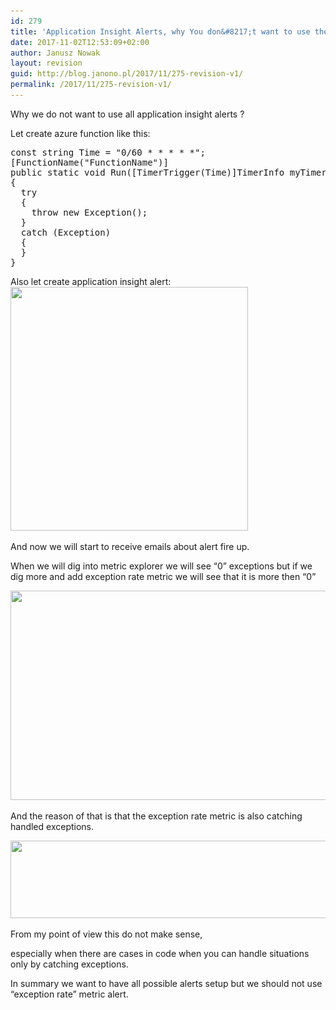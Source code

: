 ```yaml
---
id: 279
title: 'Application Insight Alerts, why You don&#8217;t want to use them in some cases.'
date: 2017-11-02T12:53:09+02:00
author: Janusz Nowak
layout: revision
guid: http://blog.janono.pl/2017/11/275-revision-v1/
permalink: /2017/11/275-revision-v1/
---
```

Why we do not want to use all application insight alerts ?

Let create azure function like this:

<pre class="EnlighterJSRAW" data-enlighter-language="null">const string Time = "0/60 * * * * *";
[FunctionName("FunctionName")]
public static void Run([TimerTrigger(Time)]TimerInfo myTimer, TraceWriter log)
{
  try
  {
    throw new Exception();
  }
  catch (Exception)
  {
  }
}</pre>

Also let create application insight alert:  
<img class="alignnone wp-image-274" src="/wp-content/uploads/2017/11/application-inisight-alert-create-exception-rate.png" alt="" width="380" height="390" srcset="/wp-content/uploads/2017/11/application-inisight-alert-create-exception-rate.png 557w, /wp-content/uploads/2017/11/application-inisight-alert-create-exception-rate-293x300.png 293w" sizes="(max-width: 380px) 100vw, 380px" /> 

And now we will start to receive emails about alert fire up.

When we will dig into metric explorer we will see &#8220;0&#8221; exceptions but if we dig more and add exception rate metric we will see that it is more then &#8220;0&#8221;

<img class="alignnone size-full wp-image-276" src="/wp-content/uploads/2017/11/2017-11-02-11_38_21-Metrics-Explorer-Microsoft-Azure.png" alt="" width="544" height="335" srcset="/wp-content/uploads/2017/11/2017-11-02-11_38_21-Metrics-Explorer-Microsoft-Azure.png 544w, /wp-content/uploads/2017/11/2017-11-02-11_38_21-Metrics-Explorer-Microsoft-Azure-300x185.png 300w" sizes="(max-width: 544px) 100vw, 544px" /> 

And the reason of that is that the exception rate metric is also catching handled exceptions.

<img class="alignnone size-full wp-image-277" src="/wp-content/uploads/2017/11/2017-11-02-11_38_34-Metrics-Explorer-Microsoft-Azure.png" alt="" width="549" height="124" srcset="/wp-content/uploads/2017/11/2017-11-02-11_38_34-Metrics-Explorer-Microsoft-Azure.png 549w, /wp-content/uploads/2017/11/2017-11-02-11_38_34-Metrics-Explorer-Microsoft-Azure-300x68.png 300w" sizes="(max-width: 549px) 100vw, 549px" /> 

From my point of view this do not make sense,

especially when there are cases in code when you can handle situations only by catching exceptions.

In summary we want to have all possible alerts setup but we should not use &#8220;exception rate&#8221; metric alert.

&nbsp;